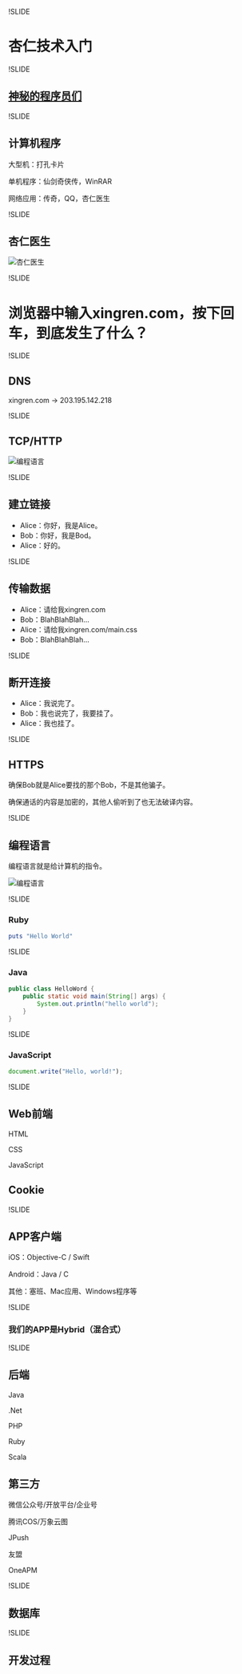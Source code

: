 
!SLIDE

# 杏仁技术入门

!SLIDE

## [神秘的程序员们](http://mp.weixin.qq.com/s?__biz=MzAxMzMxNDIyOA==&mid=206496608&idx=1&sn=adc8b6494d8d2cee713b603871d3c0b6&scene=2&from=timeline&isappinstalled=0#rd)

!SLIDE

## 计算机程序

大型机：打孔卡片

单机程序：仙剑奇侠传，WinRAR

网络应用：传奇，QQ，杏仁医生

!SLIDE

## 杏仁医生

![杏仁医生](images/xr.png)

!SLIDE

# 浏览器中输入xingren.com，按下回车，到底发生了什么？

!SLIDE

## DNS

xingren.com -> 203.195.142.218

!SLIDE

## TCP/HTTP

![编程语言](images/tcp.png)

!SLIDE

## 建立链接
- Alice：你好，我是Alice。
- Bob：你好，我是Bod。
- Alice：好的。

!SLIDE

## 传输数据
- Alice：请给我xingren.com
- Bob：BlahBlahBlah...
- Alice：请给我xingren.com/main.css
- Bob：BlahBlahBlah...

!SLIDE

## 断开连接
- Alice：我说完了。
- Bob：我也说完了，我要挂了。
- Alice：我也挂了。

!SLIDE

## HTTPS

确保Bob就是Alice要找的那个Bob，不是其他骗子。

确保通话的内容是加密的，其他人偷听到了也无法破译内容。

!SLIDE

## 编程语言

编程语言就是给计算机的指令。

![编程语言](images/languages.jpg)

!SLIDE

### Ruby

```ruby
puts "Hello World"
```

!SLIDE

### Java

```java
public class HelloWord {
    public static void main(String[] args) {    
        System.out.println("hello world");
    }
}
```

!SLIDE

### JavaScript

```Javascript
document.write("Hello, world!");
```

!SLIDE

## Web前端

HTML 

CSS 

JavaScript 

## Cookie

!SLIDE

## APP客户端

iOS：Objective-C / Swift

Android：Java / C

其他：塞班、Mac应用、Windows程序等

!SLIDE

### 我们的APP是Hybrid（混合式）

!SLIDE

## 后端

Java

.Net

PHP

Ruby

Scala

## 第三方

微信公众号/开放平台/企业号

腾讯COS/万象云图

JPush

友盟

OneAPM

!SLIDE

## 数据库

!SLIDE

## 开发过程





